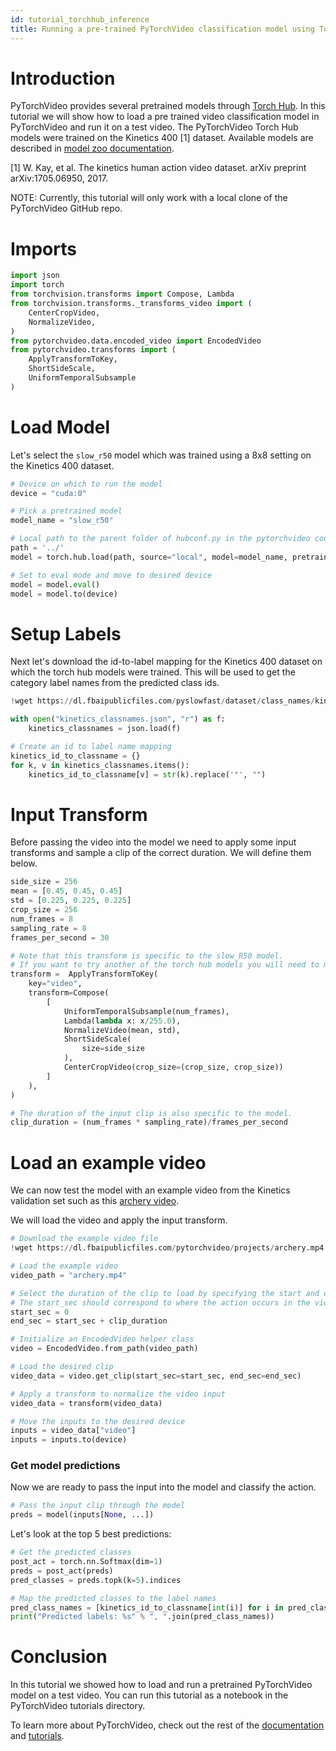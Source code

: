 ```yaml
---
id: tutorial_torchhub_inference
title: Running a pre-trained PyTorchVideo classification model using Torch Hub
---
```


# Introduction

PyTorchVideo provides several pretrained models through [Torch Hub](https://pytorch.org/hub/). In this tutorial we will show how to load a pre trained video classification model in PyTorchVideo and run it on a test video. The PyTorchVideo Torch Hub models were trained on the Kinetics 400 [1] dataset.  Available models are described in [model zoo documentation](https://github.com/facebookresearch/pytorchvideo/blob/master/docs/source/model_zoo.md#kinetics-400).

[1] W. Kay, et al. The kinetics human action video dataset. arXiv preprint arXiv:1705.06950, 2017.

NOTE: Currently, this tutorial will only work with a local clone of the PyTorchVideo GitHub repo.

# Imports

```python
import json
import torch
from torchvision.transforms import Compose, Lambda
from torchvision.transforms._transforms_video import (
    CenterCropVideo,
    NormalizeVideo,
)
from pytorchvideo.data.encoded_video import EncodedVideo
from pytorchvideo.transforms import (
    ApplyTransformToKey,
    ShortSideScale,
    UniformTemporalSubsample
)
```

# Load Model

Let's select the `slow_r50` model which was trained using a 8x8 setting on the Kinetics 400 dataset.

```python
# Device on which to run the model
device = "cuda:0"

# Pick a pretrained model
model_name = "slow_r50"

# Local path to the parent folder of hubconf.py in the pytorchvideo codebase
path = '../'
model = torch.hub.load(path, source="local", model=model_name, pretrained=True)

# Set to eval mode and move to desired device
model = model.eval()
model = model.to(device)
```

# Setup Labels

Next let's download the id-to-label mapping for the Kinetics 400 dataset on which the torch hub models were trained. This will be used to get the category label names from the predicted class ids.

```python
!wget https://dl.fbaipublicfiles.com/pyslowfast/dataset/class_names/kinetics_classnames.json
```

```python
with open("kinetics_classnames.json", "r") as f:
    kinetics_classnames = json.load(f)

# Create an id to label name mapping
kinetics_id_to_classname = {}
for k, v in kinetics_classnames.items():
    kinetics_id_to_classname[v] = str(k).replace('"', "")
```

# Input Transform

Before passing the video into the model we need to apply some input transforms and sample a clip of the correct duration. We will define them below.

```python
side_size = 256
mean = [0.45, 0.45, 0.45]
std = [0.225, 0.225, 0.225]
crop_size = 256
num_frames = 8
sampling_rate = 8
frames_per_second = 30

# Note that this transform is specific to the slow_R50 model.
# If you want to try another of the torch hub models you will need to modify this transform
transform =  ApplyTransformToKey(
    key="video",
    transform=Compose(
        [
            UniformTemporalSubsample(num_frames),
            Lambda(lambda x: x/255.0),
            NormalizeVideo(mean, std),
            ShortSideScale(
                size=side_size
            ),
            CenterCropVideo(crop_size=(crop_size, crop_size))
        ]
    ),
)

# The duration of the input clip is also specific to the model.
clip_duration = (num_frames * sampling_rate)/frames_per_second
```

# Load an example video
We can now test the model with an example video from the Kinetics validation set such as this [archery video](https://www.youtube.com/watch?v=3and4vWkW4s).

We will load the video and apply the input transform.


```python
# Download the example video file
!wget https://dl.fbaipublicfiles.com/pytorchvideo/projects/archery.mp4
```

```python
# Load the example video
video_path = "archery.mp4"

# Select the duration of the clip to load by specifying the start and end duration
# The start_sec should correspond to where the action occurs in the video
start_sec = 0
end_sec = start_sec + clip_duration

# Initialize an EncodedVideo helper class
video = EncodedVideo.from_path(video_path)

# Load the desired clip
video_data = video.get_clip(start_sec=start_sec, end_sec=end_sec)

# Apply a transform to normalize the video input
video_data = transform(video_data)

# Move the inputs to the desired device
inputs = video_data["video"]
inputs = inputs.to(device)
```

### Get model predictions

Now we are ready to pass the input into the model and classify the action.

```python
# Pass the input clip through the model
preds = model(inputs[None, ...])
```

Let's look at the top 5 best predictions:

```python
# Get the predicted classes
post_act = torch.nn.Softmax(dim=1)
preds = post_act(preds)
pred_classes = preds.topk(k=5).indices

# Map the predicted classes to the label names
pred_class_names = [kinetics_id_to_classname[int(i)] for i in pred_classes[0]]
print("Predicted labels: %s" % ", ".join(pred_class_names))
```

# Conclusion

In this tutorial we showed how to load and run a pretrained PyTorchVideo model on a test video. You can run this tutorial as a notebook in the PyTorchVideo tutorials directory.

To learn more about PyTorchVideo, check out the rest of the [documentation](http://pytorchvideo.org/docs/api/index.html)  and [tutorials](http://pytorchvideo.org/docs/tutorial_overview).
